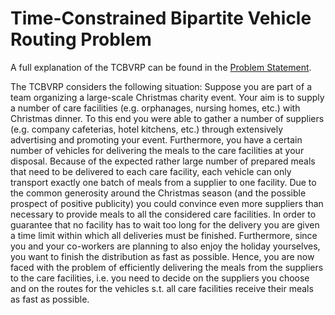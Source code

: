 Time-Constrained Bipartite Vehicle Routing Problem
======

A full explanation of the TCBVRP can be found in the [Problem Statement](ProblemStatement.pdf).

The TCBVRP considers the following situation:
Suppose you are part of a team organizing a large-scale Christmas charity event. Your aim is to supply a number of care facilities (e.g. orphanages, nursing homes, etc.) with Christmas dinner. To this end you were able to gather a number of suppliers (e.g. company cafeterias, hotel kitchens, etc.) through extensively advertising and promoting your event. Furthermore, you have a certain number of vehicles for delivering the meals to the care facilities at your disposal. Because of the expected rather large number of prepared meals that need to be delivered to each care facility, each vehicle can only transport exactly one batch of meals from a supplier to one facility. Due to the common generosity around the Christmas season (and the possible prospect of positive publicity) you could convince even more suppliers than necessary to provide meals to all the considered care facilities. In order to guarantee that no facility has to wait too long for the delivery you are given a time limit within which all deliveries must be finished. Furthermore, since you and your co-workers are planning to also enjoy the holiday yourselves, you want to finish the distribution as fast as possible. Hence, you are now faced with the problem of efficiently delivering the meals from the suppliers to the care facilities, i.e. you need to decide on the suppliers you choose and on the routes for the vehicles s.t. all care facilities receive their meals as fast as possible.
